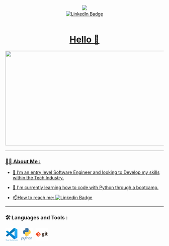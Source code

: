 

<div id="header" align="center">
  <img src="https://media.giphy.com/media/v1.Y2lkPTc5MGI3NjExeHJ5MnYzbDhyMW51ZGVkMWx4NmI3eHR6ZzVyaG1jbXF2bWRraGRhNSZlcD12MV9pbnRlcm5hbF9naWZfYnlfaWQmY3Q9cw/ZEUODEtQiUZWGg6IHR/giphy.gif" width="100"/>

<div id="badges">
  <a href="https://www.linkedin.com/in/stacy-parker-9b123982/">
    <img src="https://img.shields.io/badge/LinkedIn-blue?style=for-the-badge&logo=linkedin&logoColor=white" alt="LinkedIn Badge"/>
</div>

<img src="https://komarev.com/ghpvc/?username=s-parker66&style=flat-square&color=blue" alt=""/>

</div>

<div id="header" align="center">
  
  # Hello :wave:
</div>

<div align="center">
  <img src="https://media.giphy.com/media/znFOMXuHVkV36qzdbJ/giphy.gif" width="600" height="300"/>
</div>

---

### :man_technologist: About Me :

- :telescope: I’m an entry level Software Engineer and looking to Develop my skills within the Tech Industry.

- :seedling: I'm currently learning how to code with Python through a bootcamp.

- :mailbox:How to reach me: [![Linkedin Badge](https://img.shields.io/badge/-Stacy-blue?style=flat&logo=Linkedin&logoColor=white)](https://www.linkedin.com/in/stacy-parker-9b123982/)

---

### :hammer_and_wrench: Languages and Tools :

<div>
  <img src="https://github.com/devicons/devicon/blob/master/icons/vscode/vscode-original-wordmark.svg" title="VsCode" alt="VsCode" width="40" height="40"/>&nbsp;
  <img src="https://github.com/devicons/devicon/blob/master/icons/python/python-original-wordmark.svg" title="Python" alt="Python" width="40" height="40"/>&nbsp;
  <img src="https://github.com/devicons/devicon/blob/master/icons/git/git-original-wordmark.svg" title="Git" **alt="Git" width="40" height="40"/>
</div>


<!--
**s-parker66/s-parker66** is a ✨ _special_ ✨ repository because its `README.md` (this file) appears on your GitHub profile.

Here are some ideas to get you started:

- 🔭 I’m currently working on ...
- 🌱 I’m currently learning ...
- 👯 I’m looking to collaborate on ...
- 🤔 I’m looking for help with ...
- 💬 Ask me about ...
- 📫 How to reach me: ...
- 😄 Pronouns: ...
- ⚡ Fun fact: ...
-->
